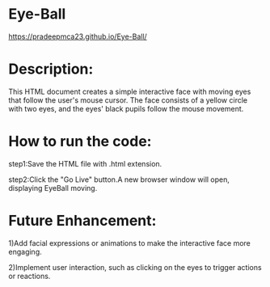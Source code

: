 # Eye-Ball
 https://pradeepmca23.github.io/Eye-Ball/

# Description:

This HTML document creates a simple interactive face with moving eyes that follow the user's mouse cursor. The face consists of a yellow circle with two eyes, and the eyes' black pupils follow the mouse movement.

# How to run the code:

step1:Save the HTML file with .html extension.

step2:Click the "Go Live" button.A new browser window will open, displaying EyeBall moving.

# Future Enhancement:

1)Add facial expressions or animations to make the interactive face more engaging.

2)Implement user interaction, such as clicking on the eyes to trigger actions or reactions.


